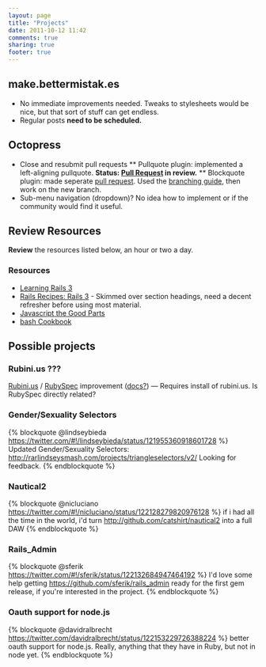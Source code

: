 ```yaml
---
layout: page
title: "Projects"
date: 2011-10-12 11:42
comments: true
sharing: true
footer: true
---
```


## make.bettermistak.es ##
* No immediate improvements needed. Tweaks to stylesheets would be nice, but that sort of stuff can get endless.
* Regular posts **need to be scheduled.**

## Octopress ##
* Close and resubmit pull requests
** Pullquote plugin: implemented a left-aligning pullquote. **Status: [Pull Request][1] in review.**
** Blockquote plugin: made seperate [pull request][10]. Used the [branching guide][5], then work on the new branch.
* Sub-menu navigation (dropdown)? No idea how to implement or if the community would find it useful.

## Review Resources ##
**Review** the resources listed below, an hour or two a day.

### Resources ###
* [Learning Rails 3][9]
* [Rails Recipes: Rails 3][8] - Skimmed over section headings, need a decent refresher before using most material.
* [Javascript the Good Parts][7]
* [bash Cookbook][6]

## Possible projects ##
### Rubini.us ??? ###
[Rubini.us][4] / [RubySpec][2] improvement ([docs?][3]) — Requires install of rubini.us. Is RubySpec directly related?

### Gender/Sexuality Selectors ###
{% blockquote @lindseybieda https://twitter.com/#!/lindseybieda/status/121955360918601728 %}
Updated Gender/Sexuality Selectors:
http://rarlindseysmash.com/projects/triangleselectors/v2/ Looking for feedback. 
{% endblockquote %}

### Nautical2 ###
{% blockquote @nicluciano https://twitter.com/#!/nicluciano/status/122128279820976128 %}
if i had all the time in the world, i'd turn http://github.com/catshirt/nautical2 into a full DAW
{% endblockquote %}

### Rails_Admin ###
{% blockquote @sferik https://twitter.com/#!/sferik/status/122132684947464192 %}
I'd love some help getting https://github.com/sferik/rails_admin ready for the first gem release, if you're interested in the project.
{% endblockquote %}

### Oauth support for node.js ###
{% blockquote @davidralbrecht https://twitter.com/davidralbrecht/status/122153229726388224 %}
better oauth support for node.js. Really, anything that they have in Ruby, but not in node yet.
{% endblockquote %}


[1]:	https://github.com/imathis/octopress/pull/215
[4]:	http://rubini.us/
[2]:	http://rubyspec.org/
[3]:	http://rubini.us/doc/en/
[5]:	http://book.git-scm.com/3_basic_branching_and_merging.html
[6]:	http://shop.oreilly.com/product/9780596526788.do
[7]:	http://shop.oreilly.com/product/9780596517748.do
[8]:	http://pragprog.com/book/rr2/rails-recipes
[9]:	http://shop.oreilly.com/product/0636920021322.do
[10]:	https://github.com/imathis/octopress/pull/220